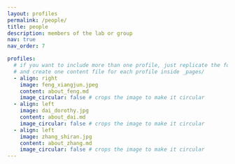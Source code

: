 ```yaml
---
layout: profiles
permalink: /people/
title: people
description: members of the lab or group
nav: true
nav_order: 7

profiles:
  # if you want to include more than one profile, just replicate the following block
  # and create one content file for each profile inside _pages/
  - align: right
    image: feng_xiangjun.jpeg
    content: about_feng.md
    image_circular: false # crops the image to make it circular
  - align: left
    image: dai_dorothy.jpg
    content: about_dai.md
    image_circular: false # crops the image to make it circular
  - align: left
    image: zhang_shiran.jpg
    content: about_zhang.md
    image_circular: false # crops the image to make it circular
---
```

